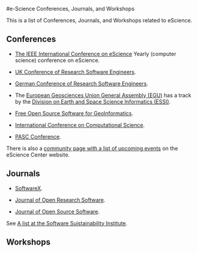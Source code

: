 #e-Science Conferences, Journals, and Workshops

This is a list of Conferences, Journals, and Workshops related to eScience.

## Conferences

* [The IEEE International Conference on eScience](https://escience-conference.org/) Yearly (computer science) conference on eScience.

* [UK Conference of Research Software Engineers](https://rse.ac.uk/conf2019/).

* [German Conference of Research Software Engineers](https://www.de-rse.org/en/conf2019/index.html).

* The [European Geosciences Union General Assembly (EGU)](http://www.egu.eu/) has a track by the [Division on Earth and Space Science Informatics (ESSI)](http://www.egu.eu/essi/home/).

* [Free Open Source Software for GeoInformatics](https://2019.foss4g.org/).

* [International Conference on Computational Science](https://www.iccs-meeting.org/iccs2019/).

* [PASC Conference](https://pasc19.pasc-conference.org).


There is also a [community page with a list of upcoming events](https://www.esciencecenter.nl/community) on the eScience Center website.

## Journals


* [SoftwareX](http://www.journals.elsevier.com/softwarex/).

* [Journal of Open Research Software](http://openresearchsoftware.metajnl.com/).

* [Journal of Open Source Software](https://joss.theoj.org).

See [A list at the Software Suistainability Institute](http://www.software.ac.uk/resources/guides/which-journals-should-i-publish-my-software).

## Workshops
